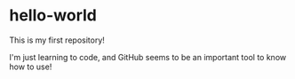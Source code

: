 # hello-world
This is my first repository!

I'm just learning to code, and GitHub seems to be an important tool to know how to use!
